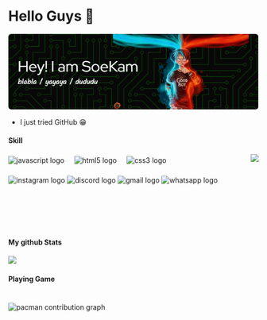<!--
  https://docs.github.com/en/get-started/writing-on-github/getting-started-with-writing-and-formatting-on-github/basic-writing-and-formatting-syntax
-->

# Hello Guys 👋
<!--leviarista-->
![header](img/github-header-image.png)

- I just tried GitHub 😁

#### Skill
<!--
    ada tulisan = alexandresanlim
-->
<!-- <img src="https://img.shields.io/badge/ChatGPT-74aa9c?style=for-the-badge&logo=openai&logoColor=white" /> <img src="https://img.shields.io/badge/HTML5-E34F26?style=for-the-badge&logo=html5&logoColor=white" /> <img src="https://img.shields.io/badge/JavaScript-323330?style=for-the-badge&logo=javascript&logoColor=F7DF1E" /> -->

<!--
    icon = tandpfun
-->
<!-- [![My Skills](https://skillicons.dev/icons?i=php,js,css,html,github,bootstrap&perline=3)](https://skillicons.dev) -->


<img align="right" height="150" src="https://media1.giphy.com/media/v1.Y2lkPTc5MGI3NjExNnpsb3o1bjlnejU2ZXE2c3hlZ3dicGJsdXE4bjBnemN1aTQyeWVobyZlcD12MV9pbnRlcm5hbF9naWZfYnlfaWQmY3Q9Zw/xVxio2tNLAM5q/giphy.gif"  />

###

<div align="left">
  <img src="https://cdn.jsdelivr.net/gh/devicons/devicon/icons/javascript/javascript-original.svg" height="30" alt="javascript logo"  />
  <img width="12" />
  <img src="https://cdn.jsdelivr.net/gh/devicons/devicon/icons/html5/html5-original.svg" height="30" alt="html5 logo"  />
  <img width="12" />
  <img src="https://cdn.jsdelivr.net/gh/devicons/devicon/icons/css3/css3-original.svg" height="30" alt="css3 logo"  />
</div>

###

<div align="left">
  <img src="https://img.shields.io/static/v1?message=Instagram&logo=instagram&label=&color=E4405F&logoColor=white&labelColor=&style=for-the-badge" height="35" alt="instagram logo"  />
  <img src="https://img.shields.io/static/v1?message=Discord&logo=discord&label=&color=7289DA&logoColor=white&labelColor=&style=for-the-badge" height="35" alt="discord logo"  />
  <img src="https://img.shields.io/static/v1?message=Gmail&logo=gmail&label=&color=D14836&logoColor=white&labelColor=&style=for-the-badge" height="35" alt="gmail logo"  />
  <img src="https://img.shields.io/static/v1?message=Whatsapp&logo=whatsapp&label=&color=25D366&logoColor=white&labelColor=&style=for-the-badge" height="35" alt="whatsapp logo"  />
</div>

###

<br clear="both">

<h4 align="left">My github Stats</h4>
<picture>
  <source
    srcset="https://github-readme-stats.vercel.app/api?username=soekam28&show_icons=true&theme=shadow_green"
    media="(prefers-color-scheme: dark)"
  />
  <source
    srcset="https://github-readme-stats.vercel.app/api?username=soekam28&show_icons=true&theme=buefy"
    media="(prefers-color-scheme: light), (prefers-color-scheme: no-preference)"
  />
  <img src="https://github-readme-stats.vercel.app/api?username=soekam28&show_icons=true" />
</picture>

<!--
  lebih mudah
  https://gprm.itsvg.in/
  https://profile-readme-generator.com/
-->

<br clear="both">

<h4 align="left">Playing Game</h4>

###

<br clear="both">

<picture>
  <source media="(prefers-color-scheme: dark)" srcset="https://raw.githubusercontent.com/soekam28/soekam28/output/pacman-contribution-graph-dark.svg">
  <source media="(prefers-color-scheme: light)" srcset="https://raw.githubusercontent.com/soekam28/soekam28/output/pacman-contribution-graph.svg">
  <img alt="pacman contribution graph" src="https://raw.githubusercontent.com/soekam28/soekam28/output/pacman-contribution-graph.svg">
</picture>

###